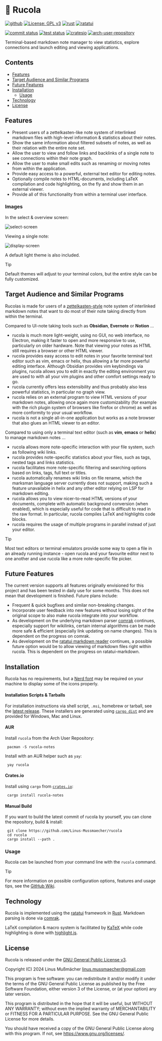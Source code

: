 # 🌱 Rucola

[<img alt="github" src="https://img.shields.io/badge/github-Linus--Mussmaecher/rucola-8da0cb?style=for-the-badge&labelColor=555555&color=8da0cb&logo=github">](https://github.com/Linus-Mussmaecher/rucola)
[![License: GPL v3](https://img.shields.io/badge/License-GPLv3-blue.svg?labelColor=555555&style=for-the-badge&logo=gnu)](https://www.gnu.org/licenses/gpl-3.0)
[<img alt="rust" src="https://img.shields.io/badge/Rust-2021_Edition-ed9974?labelColor=555555&logo=rust&style=for-the-badge">](https://www.rust-lang.org/)
[<img alt="ratatui" src="https://img.shields.io/badge/Ratatui-0.26-7fa4f5?labelColor=555555&logo=gnome-terminal&style=for-the-badge">](https://www.ratatui.rs/)

[<img alt="commit status" src="https://img.shields.io/github/commit-activity/m/Linus-Mussmaecher/rucola?labelColor=555555&color=66c2a5&style=for-the-badge">](https://github.com/Linus-Mussmaecher/rucola/commits/main)
[<img alt="test status" src="https://img.shields.io/github/actions/workflow/status/Linus-Mussmaecher/rucola/continuous-testing.yml?label=tests&branch=main&labelColor=555555&style=for-the-badge">](https://github.com/Linus-Mussmaecher/rucola/actions?query=branch%3Amain)
[<img alt="cratesio" src="https://img.shields.io/crates/v/rucola-notes.svg?labelColor=555555&color=417a5a&logo=linux-containers&style=for-the-badge">](https://crates.io/crates/serie)
[<img alt="arch-user-repository" src="https://img.shields.io/aur/version/rucola-notes.svg?labelColor=555555&color=1793d1&logo=arch-linux&style=for-the-badge">](https://crates.io/crates/serie)

Terminal-based markdown note manager to view statistics, explore connections and launch editing and viewing applications.

## Contents
 - [Features](#features)
 - [Target Audience and Similar Programs](#target-audience-and-similar-programs)
 - [Future Features](#future-features)
 - [Installation](#installation)
   - [Usage](#usage)
 - [Technology](#technology)
 - [License](#license)

## Features
 - Present users of a zettelkasten-like note system of interlinked markdown files with high-level information & statistics about their notes.
 - Show the same information about filtered subsets of notes, as well as their relation with the entire note set.
 - Allow the user to view and follow links and backlinks of a single note to see connections within their note graph.
 - Allow the user to make small edits such as renaming or moving notes from within the application.
 - Provide easy access to a powerful, external text editor for editing notes.
 - Optionally compile notes to HTML-documents, including LaTeX compilation and code highlighting, on the fly and show them in an external viewer.
 - Provide all of this functionality from within a terminal user interface.

### Images

In the select & overview screen:

![select-screen](https://github.com/Linus-Mussmaecher/rucola/blob/main/readme-images/readme-image-select.png)

Viewing a single note:

![display-screen](https://github.com/Linus-Mussmaecher/rucola/blob/main/readme-images/readme-image-display.png)

A default light theme is also included.
> [!TIP]
> Default themes will adjust to your terminal colors, but the entire style can be fully customized.

## Target Audience and Similar Programs
Rucolas is made for users of a [zettelkasten-style](https://en.wikipedia.org/wiki/Zettelkasten) note system of interlinked markdown notes that want to do most of their note taking directly from within the terminal.

Compared to UI-note taking tools such as **Obsidian**, **Evernote** or **Notion** ...
 - rucola is much more light-weight, using no GUI, no web interface, no Electron, making it faster to open and more responsive to use, particularly on older hardware. Note that viewing your notes as HTML still requires a browser or other HTML viewer.
 - rucola provides easy access to edit notes in your favorite terminal text editor such as vim, emacs or helix, thus allowing a far more powerful editing interface. Although Obsidian provides vim keybindings via plugins, rucola allows you to edit in exactly the editing environment you are used to with all your vim plugins and other comfort settings ready to go.
 - rucola currently offers less extensibility and thus probably also less powerful statistics, in particular no graph view.
 - rucola relies on an external program to view HTML versions of your markdown notes, allowing once again more customizability (for example with the rich plugin system of browsers like firefox or chrome) as well as more conformity to your usual workflow.
 - rucola is not a single all-in-one application but works as a note browser that also glues an HTML viewer to an editor.

Compared to using only a terminal text editor (such as **vim**, **emacs** or **helix**) to manage markdown notes ...
 - rucola allows more note-specific interaction with your file system, such as following wiki links.
 - rucola provides note-specific statistics about your files, such as tags, nested tags and links statistics.
 - rucola facilitates more note-specific filtering and searching options based on links, tags, full text or titles.
 - rucola automatically renames wiki links on file rename, which the marksman language server currently does not support, making such a feature unavailable in helix and any other editor relying on LSP for markdown editing.
 - rucola allows you to view nicer-to-read HTML versions of your documents, complete with automatic background conversion (when enabled), which is especially useful for code that is difficult to read in the raw format. In particular, rucola compiles LaTeX and highlights code blocks.
 - rucola requires the usage of multiple programs in parallel instead of just your editor.

> [!TIP]
> Most text editors or terminal emulators provide some way to open a file in an already running instance - open rucola and your favourite editor next to one another and use rucola like a more note-specific file picker. 

## Future Features
The current version supports all features originally envisioned for this project and has been tested in daily use for some months.
This does not mean that development is finished.
Future plans include:
 - Frequent & quick bugfixes and similar non-breaking changes.
 - Incorporate user feedback into new features without losing sight of the original scope to also make rucola integrate into _your_ workflow.
 - As development on the underlying markdown parser [comrak](https://github.com/kivikakk/comrak) continues, especially support for wikilinks, certain internal algorithms can be made more safe & efficient (especially link updating on name changes).
   This is dependent on the progress on comrak.
 - As development on the [ratatui markdown reader](https://github.com/joshka/tui-markdown) continues, a possible future option would be to allow viewing of markdown files right within rucola.
   This is dependent on the progress on ratatui-markdown.

## Installation

Rucola has no requirements, but a [Nerd font](https://www.nerdfonts.com) may be required on your machine to display some of the icons properly.

#### Installation Scripts & Tarballs
For installation instructions via shell script, `.msi`, homebrew or tarball, see the [latest release](https://github.com/Linus-Mussmaecher/rucola/releases).
These installers are generated using [`cargo dist`](https://github.com/axodotdev/cargo-dist) and are provided for Windows, Mac and Linux.

#### AUR
Install `rucola` from the Arch User Repository:
```
 pacman -S rucola-notes
```
Install with an AUR helper such as `yay`:
```
 yay rucola
```
#### Crates.io
Install using `cargo` from [`crates.io`](https://crates.io/crates/rucola-notes):
```
 cargo install rucola-notes
```

#### Manual Build
If you want to build the latest commit of rucola by yourself, you can clone the repository, build & install: 
```
 git clone https://github.com/Linus-Mussmaecher/rucola
 cd rucola
 cargo install --path .
```

### Usage

Rucola can be launched from your command line with the `rucola` command.

> [!TIP]
> For more information on possible configuration options, features and usage tips, see the [GitHub Wiki](https://github.com/Linus-Mussmaecher/rucola/wiki). 

## Technology
Rucola is implemented using the [ratatui](https://ratatui.rs) framework in [Rust](https://www.rust-lang.org/). Markdown parsing is done via [comrak](https://github.com/kivikakk/comrak).

LaTeX compilation & macro system is facilitated by [KaTeX](https://katex.org/) while code highlighting is done with [highlight.js](https://highlightjs.org/).

## License
Rucola is released under the [GNU General Public License v3](https://www.gnu.org/licenses/gpl-3.0).

Copyright (C) 2024 Linus Mußmächer <linus.mussmaecher@gmail.com>

This program is free software: you can redistribute it and/or modify it under the terms of the GNU General Public License as published by the Free Software Foundation, either version 3 of the License, or (at your option) any later version.

This program is distributed in the hope that it will be useful, but WITHOUT ANY WARRANTY; without even the implied warranty of MERCHANTABILITY or FITNESS FOR A PARTICULAR PURPOSE. See the GNU General Public License for more details.

You should have received a copy of the GNU General Public License along with this program.  If not, see <https://www.gnu.org/licenses/>.
